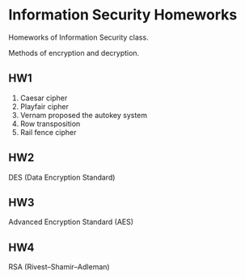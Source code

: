 Information Security Homeworks
===

Homeworks of Information Security class.   

Methods of encryption and decryption.  

## HW1
1. Caesar cipher
2. Playfair cipher
3. Vernam proposed the autokey system
4. Row transposition
5. Rail fence cipher

## HW2
DES (Data Encryption Standard)

## HW3
Advanced Encryption Standard (AES)

## HW4
RSA (Rivest–Shamir–Adleman)
